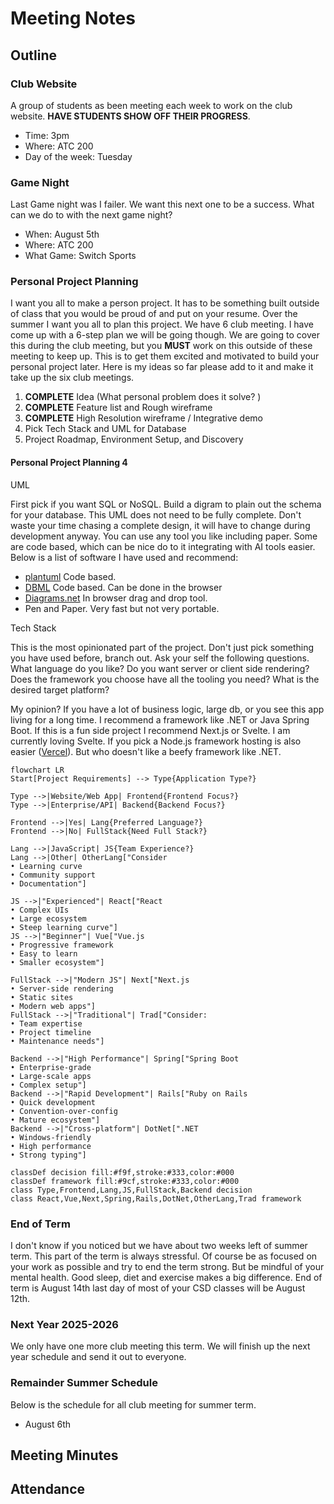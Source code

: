 # Meeting Notes

## Outline

### Club Website

A group of students as been meeting each week to work on the club website.
**HAVE STUDENTS SHOW OFF THEIR PROGRESS**.

* Time: 3pm
* Where: ATC 200
* Day of the week: Tuesday

### Game Night

Last Game night was I failer.
We want this next one to be a success.
What can we do to with the next game night?

* When: August 5th
* Where: ATC 200
* What Game: Switch Sports

###  Personal Project Planning

I want you all to make a person project. It has to be something built outside of class that you would be proud of and put on your resume.
Over the summer I want you all to plan this project.
We have 6 club meeting.
I have come up with a 6-step plan we will be going though.
We are going to cover this during the club meeting, but you **MUST** work on this outside of these meeting to keep up.
This is to get them excited and motivated to build your personal project later. Here is my ideas so
far please add to it and make it take up the six club meetings.

1. **COMPLETE** Idea (What personal problem does it solve? )
2. **COMPLETE** Feature list and Rough wireframe
3. **COMPLETE** High Resolution wireframe / Integrative demo
4. Pick Tech Stack and UML for Database
5. Project Roadmap, Environment Setup, and Discovery

#### Personal Project Planning 4

UML

First pick if you want SQL or NoSQL.
Build a digram to plain out the schema for your database.
This UML does not need to be fully complete.
Don't waste your time chasing a complete design, it will have to change during development anyway.
You can use any tool you like including paper.
Some are code based, which can be nice do to it integrating with AI tools easier.
Below is a list of software I have used and recommend:
- [plantuml](https://plantuml.com/) Code based.
- [DBML](https://dbdiagram.io/d) Code based. Can be done in the browser
- [Diagrams.net](https://app.diagrams.net/) In browser drag and drop tool.
- Pen and Paper. Very fast but not very portable.

Tech Stack

This is the most opinionated part of the project.
Don't just pick something you have used before, branch out.
Ask your self the following questions.
What language do you like?
Do you want server or client side rendering?
Does the framework you choose have all the tooling you need?
What is the desired target platform?

My opinion?
If you have a lot of business logic, large db, or you see this app living for a long time.
I recommend a framework like .NET or Java Spring Boot.
If this is a fun side project I recommend Next.js or Svelte.
I am currently loving Svelte.
If you pick a Node.js framework hosting is also easier ([Vercel](https://vercel.com)).
But who doesn't like a beefy framework like .NET.

```mermaid
flowchart LR
Start[Project Requirements] --> Type{Application Type?}

Type -->|Website/Web App| Frontend{Frontend Focus?}
Type -->|Enterprise/API| Backend{Backend Focus?}

Frontend -->|Yes| Lang{Preferred Language?}
Frontend -->|No| FullStack{Need Full Stack?}

Lang -->|JavaScript| JS{Team Experience?}
Lang -->|Other| OtherLang["Consider
• Learning curve
• Community support
• Documentation"]

JS -->|"Experienced"| React["React
• Complex UIs
• Large ecosystem
• Steep learning curve"]
JS -->|"Beginner"| Vue["Vue.js
• Progressive framework
• Easy to learn
• Smaller ecosystem"]

FullStack -->|"Modern JS"| Next["Next.js
• Server-side rendering
• Static sites
• Modern web apps"]
FullStack -->|"Traditional"| Trad["Consider:
• Team expertise
• Project timeline
• Maintenance needs"]

Backend -->|"High Performance"| Spring["Spring Boot
• Enterprise-grade
• Large-scale apps
• Complex setup"]
Backend -->|"Rapid Development"| Rails["Ruby on Rails
• Quick development
• Convention-over-config
• Mature ecosystem"]
Backend -->|"Cross-platform"| DotNet[".NET
• Windows-friendly
• High performance
• Strong typing"]

classDef decision fill:#f9f,stroke:#333,color:#000
classDef framework fill:#9cf,stroke:#333,color:#000
class Type,Frontend,Lang,JS,FullStack,Backend decision
class React,Vue,Next,Spring,Rails,DotNet,OtherLang,Trad framework
```

### End of Term

I don't know if you noticed but we have about two weeks left of summer term.
This part of the term is always stressful.
Of course be as focused on your work as possible and try to end the term strong.
But be mindful of your mental health.
Good sleep, diet and exercise makes a big difference.
End of term is August 14th last day of most of your CSD classes will be August 12th.

### Next Year 2025-2026

We only have one more club meeting this term.
We will finish up the next year schedule and send it out to everyone.

### Remainder Summer Schedule

Below is the schedule for all club meeting for summer term.

- August 6th

## Meeting Minutes

## Attendance

